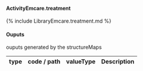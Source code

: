 #### ActivityEmcare.treatment

{% include LibraryEmcare.treatment.md %}
#### Ouputs

ouputs generated by the structureMaps

| type | code / path | valueType | Description |
|---|---|---|---|

